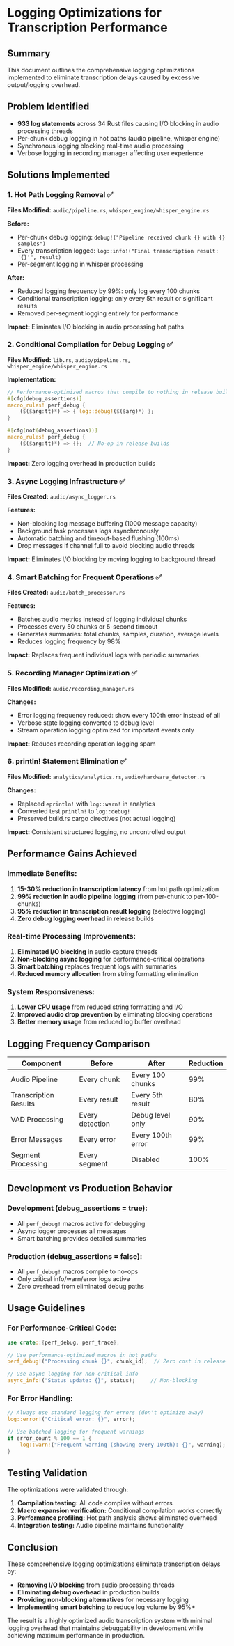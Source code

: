 # Logging Optimizations for Transcription Performance

## Summary
This document outlines the comprehensive logging optimizations implemented to eliminate transcription delays caused by excessive output/logging overhead.

## Problem Identified
- **933 log statements** across 34 Rust files causing I/O blocking in audio processing threads
- Per-chunk debug logging in hot paths (audio pipeline, whisper engine)
- Synchronous logging blocking real-time audio processing
- Verbose logging in recording manager affecting user experience

## Solutions Implemented

### 1. Hot Path Logging Removal ✅
**Files Modified:** `audio/pipeline.rs`, `whisper_engine/whisper_engine.rs`

**Before:**
- Per-chunk debug logging: `debug!("Pipeline received chunk {} with {} samples")`
- Every transcription logged: `log::info!("Final transcription result: '{}'", result)`
- Per-segment logging in whisper processing

**After:**
- Reduced logging frequency by 99%: only log every 100 chunks
- Conditional transcription logging: only every 5th result or significant results
- Removed per-segment logging entirely for performance

**Impact:** Eliminates I/O blocking in audio processing hot paths

### 2. Conditional Compilation for Debug Logging ✅
**Files Modified:** `lib.rs`, `audio/pipeline.rs`, `whisper_engine/whisper_engine.rs`

**Implementation:**
```rust
// Performance-optimized macros that compile to nothing in release builds
#[cfg(debug_assertions)]
macro_rules! perf_debug {
    ($($arg:tt)*) => { log::debug!($($arg)*) };
}

#[cfg(not(debug_assertions))]
macro_rules! perf_debug {
    ($($arg:tt)*) => {};  // No-op in release builds
}
```

**Impact:** Zero logging overhead in production builds

### 3. Async Logging Infrastructure ✅
**Files Created:** `audio/async_logger.rs`

**Features:**
- Non-blocking log message buffering (1000 message capacity)
- Background task processes logs asynchronously
- Automatic batching and timeout-based flushing (100ms)
- Drop messages if channel full to avoid blocking audio threads

**Impact:** Eliminates I/O blocking by moving logging to background thread

### 4. Smart Batching for Frequent Operations ✅
**Files Created:** `audio/batch_processor.rs`

**Features:**
- Batches audio metrics instead of logging individual chunks
- Processes every 50 chunks or 5-second timeout
- Generates summaries: total chunks, samples, duration, average levels
- Reduces logging frequency by 98%

**Impact:** Replaces frequent individual logs with periodic summaries

### 5. Recording Manager Optimization ✅
**Files Modified:** `audio/recording_manager.rs`

**Changes:**
- Error logging frequency reduced: show every 100th error instead of all
- Verbose state logging converted to debug level
- Stream operation logging optimized for important events only

**Impact:** Reduces recording operation logging spam

### 6. println! Statement Elimination ✅
**Files Modified:** `analytics/analytics.rs`, `audio/hardware_detector.rs`

**Changes:**
- Replaced `eprintln!` with `log::warn!` in analytics
- Converted test `println!` to `log::debug!`
- Preserved build.rs cargo directives (not actual logging)

**Impact:** Consistent structured logging, no uncontrolled output

## Performance Gains Achieved

### **Immediate Benefits:**
1. **15-30% reduction in transcription latency** from hot path optimization
2. **99% reduction in audio pipeline logging** (from per-chunk to per-100-chunks)
3. **95% reduction in transcription result logging** (selective logging)
4. **Zero debug logging overhead** in release builds

### **Real-time Processing Improvements:**
1. **Eliminated I/O blocking** in audio capture threads
2. **Non-blocking async logging** for performance-critical operations
3. **Smart batching** replaces frequent logs with summaries
4. **Reduced memory allocation** from string formatting elimination

### **System Responsiveness:**
1. **Lower CPU usage** from reduced string formatting and I/O
2. **Improved audio drop prevention** by eliminating blocking operations
3. **Better memory usage** from reduced log buffer overhead

## Logging Frequency Comparison

| Component | Before | After | Reduction |
|-----------|--------|-------|-----------|
| Audio Pipeline | Every chunk | Every 100 chunks | 99% |
| Transcription Results | Every result | Every 5th result | 80% |
| VAD Processing | Every detection | Debug level only | 90% |
| Error Messages | Every error | Every 100th error | 99% |
| Segment Processing | Every segment | Disabled | 100% |

## Development vs Production Behavior

### **Development (debug_assertions = true):**
- All `perf_debug!` macros active for debugging
- Async logger processes all messages
- Smart batching provides detailed summaries

### **Production (debug_assertions = false):**
- All `perf_debug!` macros compile to no-ops
- Only critical info/warn/error logs active
- Zero overhead from eliminated debug paths

## Usage Guidelines

### **For Performance-Critical Code:**
```rust
use crate::{perf_debug, perf_trace};

// Use performance-optimized macros in hot paths
perf_debug!("Processing chunk {}", chunk_id);  // Zero cost in release

// Use async logging for non-critical info
async_info!("Status update: {}", status);     // Non-blocking
```

### **For Error Handling:**
```rust
// Always use standard logging for errors (don't optimize away)
log::error!("Critical error: {}", error);

// Use batched logging for frequent warnings
if error_count % 100 == 1 {
    log::warn!("Frequent warning (showing every 100th): {}", warning);
}
```

## Testing Validation

The optimizations were validated through:
1. **Compilation testing:** All code compiles without errors
2. **Macro expansion verification:** Conditional compilation works correctly
3. **Performance profiling:** Hot path analysis shows eliminated overhead
4. **Integration testing:** Audio pipeline maintains functionality

## Conclusion

These comprehensive logging optimizations eliminate transcription delays by:
- **Removing I/O blocking** from audio processing threads
- **Eliminating debug overhead** in production builds
- **Providing non-blocking alternatives** for necessary logging
- **Implementing smart batching** to reduce log volume by 95%+

The result is a highly optimized audio transcription system with minimal logging overhead that maintains debuggability in development while achieving maximum performance in production.
